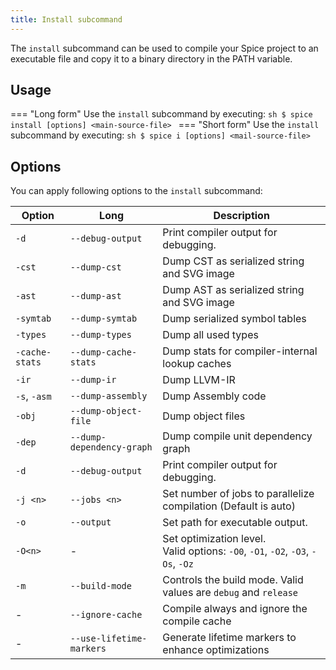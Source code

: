 ```yaml
---
title: Install subcommand
---
```


The `install` subcommand can be used to compile your Spice project to an executable file and copy it to a binary directory in the PATH variable.

## Usage
=== "Long form"
    Use the `install` subcommand by executing:
    ```sh
    $ spice install [options] <main-source-file>
    ```
=== "Short form"
    Use the `install` subcommand by executing:
    ```sh
    $ spice i [options] <mail-source-file>
    ```

## Options
You can apply following options to the `install` subcommand:

| Option         | Long                      | Description                                                                          |
|----------------|---------------------------|--------------------------------------------------------------------------------------|
| `-d`           | `--debug-output`          | Print compiler output for debugging.                                                 |
| `-cst`         | `--dump-cst`              | Dump CST as serialized string and SVG image                                          |
| `-ast`         | `--dump-ast`              | Dump AST as serialized string and SVG image                                          |
| `-symtab`      | `--dump-symtab`           | Dump serialized symbol tables                                                        |
| `-types`       | `--dump-types`            | Dump all used types                                                                  |
| `-cache-stats` | `--dump-cache-stats`      | Dump stats for compiler-internal lookup caches                                       |
| `-ir`          | `--dump-ir`               | Dump LLVM-IR                                                                         |
| `-s`, `-asm`   | `--dump-assembly`         | Dump Assembly code                                                                   |
| `-obj`         | `--dump-object-file`      | Dump object files                                                                    |
| `-dep`         | `--dump-dependency-graph` | Dump compile unit dependency graph                                                   |
| `-d`           | `--debug-output`          | Print compiler output for debugging.                                                 |
| `-j <n>`       | `--jobs <n>`              | Set number of jobs to parallelize compilation (Default is auto)                      |
| `-o`           | `--output`                | Set path for executable output.                                                      |
| `-O<n>`        | -                         | Set optimization level. <br> Valid options: `-O0`, `-O1`, `-O2`, `-O3`, `-Os`, `-Oz` |
| `-m`           | `--build-mode`            | Controls the build mode. Valid values are `debug` and `release`                      |
| -              | `--ignore-cache`          | Compile always and ignore the compile cache                                          |
| -              | `--use-lifetime-markers`  | Generate lifetime markers to enhance optimizations                                   |